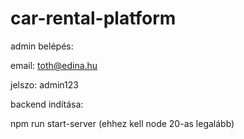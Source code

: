 # car-rental-platform

admin belépés: 

email: toth@edina.hu 

jelszo: admin123

backend indítása:  

npm run start-server (ehhez kell node 20-as legalább)
